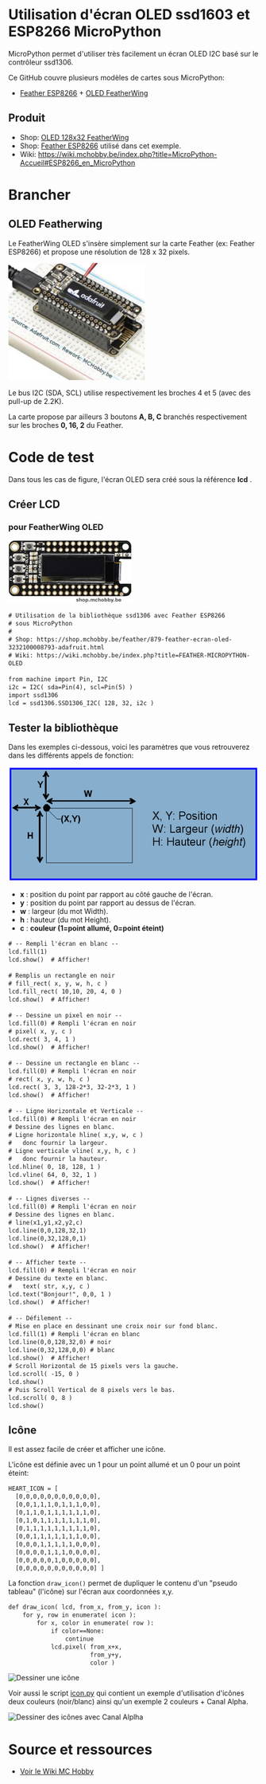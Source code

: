 # Utilisation d'écran OLED ssd1603 et ESP8266 MicroPython

MicroPython permet d'utiliser très facilement un écran OLED I2C basé sur le contrôleur ssd1306.

Ce GitHub couvre plusieurs modèles de cartes sous MicroPython: 
* [Feather ESP8266](https://shop.mchobby.be/product.php?id_product=846) + [OLED FeatherWing](https://shop.mchobby.be/product.php?id_product=879)

## Produit
* Shop: [OLED 128x32 FeatherWing](https://shop.mchobby.be/feather/879-feather-ecran-oled-3232100008793-adafruit.html)
* Shop: [Feather ESP8266](https://shop.mchobby.be/feather/846-feather-huzzah-avec-esp8266-3232100008465-adafruit.html) utilisé dans cet exemple.
* Wiki: https://wiki.mchobby.be/index.php?title=MicroPython-Accueil#ESP8266_en_MicroPython

# Brancher 
## OLED Featherwing
Le FeatherWing OLED s'insère simplement sur la carte Feather (ex: Feather ESP8266) et propose une résolution de 128 x 32 pixels. 

![FeatherWing OLED](FEATHER-MICROPYTHON-OLED-10a.png)

Le bus I2C (SDA, SCL) utilise respectivement les broches 4 et 5 (avec des pull-up de 2.2K).

La carte propose par ailleurs 3 boutons __A, B, C__ branchés respectivement sur les broches __0, 16, 2__ du Feather. 

# Code de test
Dans tous les cas de figure, l'écran OLED sera créé sous la référence __lcd__ .
## Créer LCD
### pour FeatherWing OLED

![Feather OLED](FEATHER-MICROPYTHON-OLED-10b.png) 

```
# Utilisation de la bibliothèque ssd1306 avec Feather ESP8266 
# sous MicroPython
#
# Shop: https://shop.mchobby.be/feather/879-feather-ecran-oled-3232100008793-adafruit.html
# Wiki: https://wiki.mchobby.be/index.php?title=FEATHER-MICROPYTHON-OLED

from machine import Pin, I2C
i2c = I2C( sda=Pin(4), scl=Pin(5) )
import ssd1306
lcd = ssd1306.SSD1306_I2C( 128, 32, i2c )
```

## Tester la bibliothèque
Dans les exemples ci-dessous, voici les paramètres que vous retrouverez dans les différents appels de fonction: 

![Coordonnées](FEATHER-MICROPYTHON-OLED-position.png)
* __x__ : position du point par rapport au côté gauche de l'écran.
* __y__ : position du point par rapport au dessus de l'écran.
* __w__ : largeur (du mot Width).
* __h__ : hauteur (du mot Height).
* __c__ : __couleur (1=point allumé, 0=point éteint)__

```
# -- Rempli l'écran en blanc --
lcd.fill(1) 
lcd.show()  # Afficher!

# Remplis un rectangle en noir
# fill_rect( x, y, w, h, c ) 
lcd.fill_rect( 10,10, 20, 4, 0 )
lcd.show()  # Afficher!

# -- Dessine un pixel en noir --
lcd.fill(0) # Rempli l'écran en noir
# pixel( x, y, c ) 
lcd.rect( 3, 4, 1 ) 
lcd.show()  # Afficher!

# -- Dessine un rectangle en blanc --
lcd.fill(0) # Rempli l'écran en noir
# rect( x, y, w, h, c ) 
lcd.rect( 3, 3, 128-2*3, 32-2*3, 1 ) 
lcd.show()  # Afficher!

# -- Ligne Horizontale et Verticale --
lcd.fill(0) # Rempli l'écran en noir
# Dessine des lignes en blanc.
# Ligne horizontale hline( x,y, w, c )
#   donc fournir la largeur.
# Ligne verticale vline( x,y, h, c )
#   donc fournir la hauteur.
lcd.hline( 0, 18, 128, 1 )
lcd.vline( 64, 0, 32, 1 )
lcd.show()  # Afficher!

# -- Lignes diverses --
lcd.fill(0) # Rempli l'écran en noir
# Dessine des lignes en blanc.
# line(x1,y1,x2,y2,c)
lcd.line(0,0,128,32,1)
lcd.line(0,32,128,0,1)
lcd.show()  # Afficher!

# -- Afficher texte --
lcd.fill(0) # Rempli l'écran en noir
# Dessine du texte en blanc.
#   text( str, x,y, c )
lcd.text("Bonjour!", 0,0, 1 )
lcd.show()  # Afficher!

# -- Défilement --
# Mise en place en dessinant une croix noir sur fond blanc. 
lcd.fill(1) # Rempli l'écran en blanc
lcd.line(0,0,128,32,0) # noir
lcd.line(0,32,128,0,0) # blanc
lcd.show()  # Afficher!
# Scroll Horizontal de 15 pixels vers la gauche. 
lcd.scroll( -15, 0 )
lcd.show()
# Puis Scroll Vertical de 8 pixels vers le bas. 
lcd.scroll( 0, 8 )
lcd.show()

```

## Icône
Il est assez facile de créer et afficher une icône.

L'icône est définie avec un 1 pour un point allumé et un 0 pour un point éteint: 
```
HEART_ICON = [
  [0,0,0,0,0,0,0,0,0,0,0],
  [0,0,1,1,1,0,1,1,1,0,0],
  [0,1,1,0,1,1,1,1,1,1,0],
  [0,1,0,1,1,1,1,1,1,1,0],
  [0,1,1,1,1,1,1,1,1,1,0],
  [0,0,1,1,1,1,1,1,1,0,0],
  [0,0,0,1,1,1,1,1,0,0,0],
  [0,0,0,0,1,1,1,0,0,0,0],
  [0,0,0,0,0,1,0,0,0,0,0],
  [0,0,0,0,0,0,0,0,0,0,0] ]
```
La fonction `draw_icon()` permet de dupliquer le contenu d'un "pseudo tableau" (l'icône) sur l'écran aux coordonnées x,y. 

```
def draw_icon( lcd, from_x, from_y, icon ):
    for y, row in enumerate( icon ):
        for x, color in enumerate( row ):
            if color==None:
                continue
            lcd.pixel( from_x+x, 
                       from_y+y,
                       color )
```

![Dessiner une icône](FEATHER-MICROPYTHON-OLED-20j.png)

Voir aussi le script [icon.py](icon.py) qui contient un exemple d'utilisation d'icônes deux couleurs (noir/blanc) ainsi qu'un exemple 2 couleurs + Canal Alpha.

![Dessiner des icônes avec Canal Alplha](FEATHER-MICROPYTHON-OLED-20l.png)

# Source et ressources
* [Voir le Wiki MC Hobby](https://wiki.mchobby.be/index.php?title=FEATHER-MICROPYTHON-OLED)
